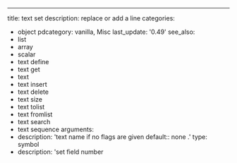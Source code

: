 ---
title: text set
description: replace or add a line
categories:
- object
pdcategory: vanilla,  Misc
last_update: '0.49'
see_also:
- list
- array
- scalar
- text define
- text get
- text
- text insert
- text delete
- text size
- text tolist
- text fromlist
- text search
- text sequence
arguments:
- description: 'text name if no flags are given 
  default:: none
.'
  type: symbol
- description: 'set field number 
